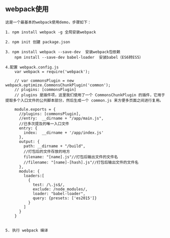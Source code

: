 
## webpack使用 

	这是一个最基本的webpack使用demo，步骤如下：
	
	1. npm install webpack -g 全局安装webpack
	
	2. npm init 创建 package.json
	
	3. npm install webpack --save-dev  安装webpack包依赖
		npm install --save-dev babel-loader  安装babel（ES6转ES5）

	4.配置 webpack.config.js
		var webpack = require('webpack');

		// var commonsPlugin = new webpack.optimize.CommonsChunkPlugin('common');
		// plugins: [commonsPlugin]
		// plugins 是插件项，这里我们使用了一个 CommonsChunkPlugin 的插件，它用于提取多个入口文件的公共脚本部分，然后生成一个 common.js 来方便多页面之间进行复用。
		
		module.exports = {
		  //plugins: [commonsPlugin],
		  //entry:  __dirname + "/app/main.js",
		  //已多次提及的唯一入口文件
		  entry: {
		    index:  __dirname + '/app/index.js'
		  },
		  output: {
		    path: __dirname + "/build",
		    //打包后的文件存放的地方
		    filename: "[name].js"//打包后输出文件的文件名
		    //filename: "[name]-[hash].js"//打包后输出文件的文件名
		  },
		  module: {
		    loaders:[
		      { 
		        test: /\.js$/, 
		        exclude: /node_modules/, 
		        loader: "babel-loader",
		        query: {presets: ['es2015']}
		      }
		    ]
		  }
		}
		

	5. 执行 webpack 编译



		